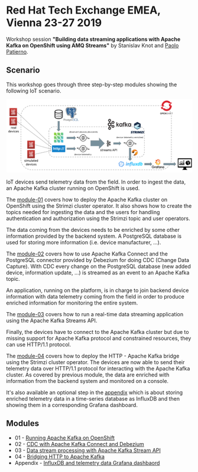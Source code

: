 # Red Hat Tech Exchange EMEA, Vienna 23-27 2019

Workshop session **"Building data streaming applications with Apache Kafka on OpenShift using AMQ Streams"** by Stanislav Knot and [Paolo Patierno](https://twitter.com/ppatierno).

## Scenario

This workshop goes through three step-by-step modules showing the following IoT scenario.

![IoT scenario](images/scenario.png)

IoT devices send telemetry data from the field.
In order to ingest the data, an Apache Kafka cluster running on OpenShift is used.

The [module-01](modules/01-kafka-on-openshift.md) covers how to deploy the Apache Kafka cluster on OpenShift using the Strimzi cluster operator.
It also shows how to create the topics needed for ingesting the data and the users for handling authentication and authorization using the Strimzi topic and user operators.

The data coming from the devices needs to be enriched by some other information provided by the backend system.
A PostgreSQL database is used for storing more information (i.e. device manufacturer, ...).

The [module-02](modules/02-cdc-connect-debezium.md) covers how to use Apache Kafka Connect and the PostgreSQL connector provided by Debezium for doing CDC (Change Data Capture).
With CDC every change on the PostgreSQL database (new added device, information update, ...) is streamed as an event to an Apache Kafka topic.

An application, running on the platform, is in charge to join backend device information with data telemetry coming from the field in order to produce enriched information for monitoring the entire system.

The [module-03](modules/03-streams-api.md) covers how to run a real-time data streaming application using the Apache Kafka Streams API.

Finally, the devices have to connect to the Apache Kafka cluster but due to missing support for Apache Kafka protocol and constrained resources, they can use HTTP/1.1 protocol.

The [module-04](modules/04-bridging-http-kafka.md) covers how to deploy the HTTP - Apache Kafka bridge using the Strimzi cluster operator.
The devices are now able to send their telemetry data over HTTP/1.1 protocol for interacting with the Apache Kafka cluster.
As covered by previous module, the data are enriched with information from the backend system and monitored on a console.

It's also available an optional step in the [appendix](modules/appendix-influxdb.md) which is about storing enriched telemetry data in a time-series database as InfluxDB and then showing them in a corresponding Grafana dashboard.

## Modules

* 01 - [Running Apache Kafka on OpenShift](modules/01-kafka-on-openshift.md)
* 02 - [CDC with Apache Kafka Connect and Debezium](modules/02-cdc-connect-debezium.md)
* 03 - [Data stream processing with Apache Kafka Stream API](modules/03-streams-api.md)
* 04 - [Bridging HTTP to Apache Kafka](modules/04-bridging-http-kafka.md)
* Appendix - [InfluxDB and telemetry data Grafana dashbaord](modules/appendix-influxdb.md)
